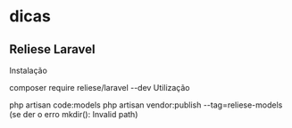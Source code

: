 # dicas

## Reliese Laravel
Instalação

composer require reliese/laravel --dev
Utilização

php artisan code:models
php artisan vendor:publish --tag=reliese-models (se der o erro mkdir(): Invalid path)
